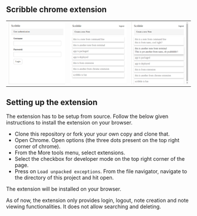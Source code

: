 ## Scribble chrome extension

<table>
  <tr>
    <td> <img src="/images/s1.png"> </td>
    <td> <img src="/images/s2.png"> </td>
    <td> <img src="/images/s3.png"> </td>
  </tr>
</table>

## Setting up the extension

The extension has to be setup from source. Follow the below given instructions to install the extension on your browser.

- Clone this repository or fork your your own copy and clone that.
- Open Chrome. Open options (the three dots present on the top right corner of chrome).
- From the More tools menu, select extensions.
- Select the checkbox for developer mode on the top right corner of the page.
- Press on ```Load unpacked exceptions```. From the file navigator, navigate to the directory of this project and hit open.

The extension will be installed on your browser.

As of now, the extension only provides login, logout, note creation and note viewing functionalities. It does not allow
searching and deleting.

